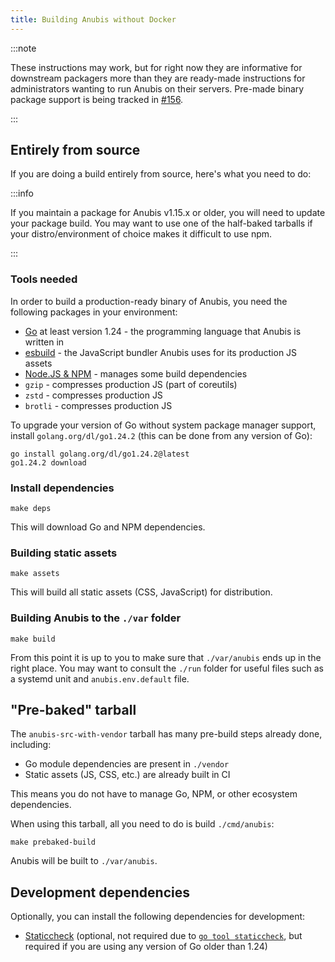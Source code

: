 ```yaml
---
title: Building Anubis without Docker
---
```


:::note

These instructions may work, but for right now they are informative for downstream packagers more than they are ready-made instructions for administrators wanting to run Anubis on their servers. Pre-made binary package support is being tracked in [#156](https://github.com/TecharoHQ/anubis/issues/156).

:::

## Entirely from source

If you are doing a build entirely from source, here's what you need to do:

:::info

If you maintain a package for Anubis v1.15.x or older, you will need to update your package build. You may want to use one of the half-baked tarballs if your distro/environment of choice makes it difficult to use npm.

:::

### Tools needed

In order to build a production-ready binary of Anubis, you need the following packages in your environment:

- [Go](https://go.dev) at least version 1.24 - the programming language that Anubis is written in
- [esbuild](https://esbuild.github.io/) - the JavaScript bundler Anubis uses for its production JS assets
- [Node.JS & NPM](https://nodejs.org/en) - manages some build dependencies
- `gzip` - compresses production JS (part of coreutils)
- `zstd` - compresses production JS
- `brotli` - compresses production JS

To upgrade your version of Go without system package manager support, install `golang.org/dl/go1.24.2` (this can be done from any version of Go):

```text
go install golang.org/dl/go1.24.2@latest
go1.24.2 download
```

### Install dependencies

```text
make deps
```

This will download Go and NPM dependencies.

### Building static assets

```text
make assets
```

This will build all static assets (CSS, JavaScript) for distribution.

### Building Anubis to the `./var` folder

```text
make build
```

From this point it is up to you to make sure that `./var/anubis` ends up in the right place. You may want to consult the `./run` folder for useful files such as a systemd unit and `anubis.env.default` file.

## "Pre-baked" tarball

The `anubis-src-with-vendor` tarball has many pre-build steps already done, including:

- Go module dependencies are present in `./vendor`
- Static assets (JS, CSS, etc.) are already built in CI

This means you do not have to manage Go, NPM, or other ecosystem dependencies.

When using this tarball, all you need to do is build `./cmd/anubis`:

```text
make prebaked-build
```

Anubis will be built to `./var/anubis`.

## Development dependencies

Optionally, you can install the following dependencies for development:

- [Staticcheck](https://staticcheck.dev/docs/getting-started/) (optional, not required due to [`go tool staticcheck`](https://www.alexedwards.net/blog/how-to-manage-tool-dependencies-in-go-1.24-plus), but required if you are using any version of Go older than 1.24)
